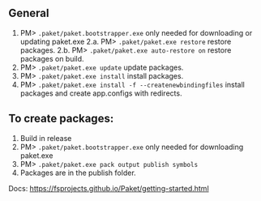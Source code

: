 ## General
1. PM> `.paket/paket.bootstrapper.exe` only needed for downloading or updating paket.exe
2.a. PM> `.paket/paket.exe restore` restore packages.
2.b. PM> `.paket/paket.exe auto-restore on` restore packages on build.
3. PM> `.paket/paket.exe update` update packages.
4. PM> `.paket/paket.exe install` install packages.
4. PM> `.paket/paket.exe install -f --createnewbindingfiles` install packages and create app.configs with redirects.

## To create packages:
1. Build in release
2. PM> `.paket/paket.bootstrapper.exe` only needed for downloading paket.exe
3. PM> `.paket/paket.exe pack output publish symbols`
4. Packages are in the publish folder.

Docs: https://fsprojects.github.io/Paket/getting-started.html